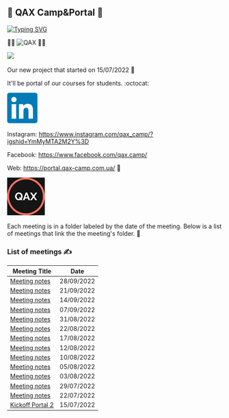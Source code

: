## :octopus: QAX Сamp&Portal :octopus:
 
[![Typing SVG](https://readme-typing-svg.herokuapp.com?color=%2336BCF7&lines=QAX+Practice+Job_offer)](https://git.io/typing-svg)

👨‍🎓 ![QAX](https://user-images.githubusercontent.com/72439798/183895287-16881555-2ad2-4f11-85ee-51354901f216.PNG) 👩‍🎓

<img src="https://media.giphy.com/media/qLHzYjlA2FW8g/giphy.gif" />

Our new project that started on 15/07/2022 💪

It'll be portal of our courses for students. :octocat: 

[![QAX](https://github.com/scholokov/qax-portal-2/blob/main/drive/linkedin-logo-3.png)](https://www.linkedin.com/company/qax-camp/mycompany) 

Instagram: https://www.instagram.com/qax_camp/?igshid=YmMyMTA2M2Y%3D

Facebook: https://www.facebook.com/qax.camp/

Web: https://portal.qax-camp.com.ua/ 🦸 

[![QAX](https://github.com/scholokov/qax-portal-2/blob/main/drive/channels4_profile.jpg?raw=true)](https://www.youtube.com/channel/UCXXCVCk7gw0aa8T0a6cx7Ow)

Each meeting is in a folder labeled by the date of the meeting. Below is a list of meetings that link the the meeting's folder. :book:


### List of meetings ✍️ 

| Meeting Title                                     | Date              | 
|---------------------------------------------------|-------------------|
| [Meeting notes](Meeting%20notes/Meeting%20notes%2028.09.22.md) | 28/09/2022 |
| [Meeting notes](Meeting%20notes/Meeting%20notes%2021.09.22.md) | 21/09/2022 |
| [Meeting notes](Meeting%20notes/Meeting%20notes%2014.09.22.md) | 14/09/2022 |
| [Meeting notes](Meeting%20notes/Meeting%20notes%2007.09.22.md) | 07/09/2022 |
| [Meeting notes](Meeting%20notes/Meeting%20notes%2031.08.22.md) | 31/08/2022 |
| [Meeting notes](Meeting%20notes/Meeting%20notes%2024.08.22.md) | 22/08/2022 |
| [Meeting notes](Meeting%20notes/Meeting%20notes%2017.08.22.md) | 17/08/2022 |
| [Meeting notes](Meeting%20notes/Meeting%20notes%2012.08.22.md) | 12/08/2022 | 
| [Meeting notes](Meeting%20notes/Meeting%20notes%2010.08.22.md) | 10/08/2022 | 
| [Meeting notes](Meeting%20notes/Meeting%20notes%2005.08.22.md) | 05/08/2022 |
| [Meeting notes](Meeting%20notes/Meeting%20notes%2003.08.22.md) | 03/08/2022 |
| [Meeting notes](Meeting%20notes/Meeting%20notes%2029.07.22.md) | 29/07/2022 |
| [Meeting notes](Meeting%20notes/Meeting%20notes%2022.07.22.md) | 22/07/2022 |
| [Kickoff Portal 2](kick%20off/Kickoff%20Portal%202.md) | 15/07/2022 |

<!-- |                                              |      |      |     | -->
